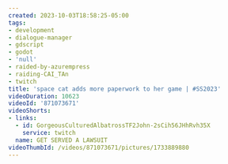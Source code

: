 ```yaml
---
created: 2023-10-03T18:58:25-05:00
tags:
- development
- dialogue-manager
- gdscript
- godot
- 'null'
- raided-by-azurempress
- raiding-CAI_TAn
- twitch
title: 'space cat adds more paperwork to her game | #SS2023'
videoDuration: 10623
videoId: '871073671'
videoShorts:
- links:
  - id: GorgeousCulturedAlbatrossTF2John-2sCih56JHhRvh35X
    service: twitch
  name: GET SERVED A LAWSUIT
videoThumbId: /videos/871073671/pictures/1733889880
---
```

